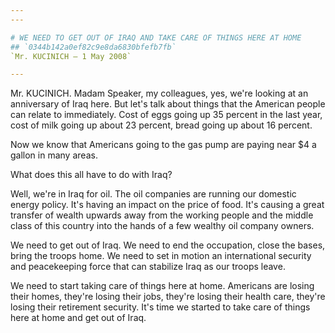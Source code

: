 ```yaml
---
---

# WE NEED TO GET OUT OF IRAQ AND TAKE CARE OF THINGS HERE AT HOME
## `0344b142a0ef82c9e8da6830bfefb7fb`
`Mr. KUCINICH — 1 May 2008`

---
```



Mr. KUCINICH. Madam Speaker, my colleagues, yes, we're looking at an 
anniversary of Iraq here. But let's talk about things that the American 
people can relate to immediately. Cost of eggs going up 35 percent in 
the last year, cost of milk going up about 23 percent, bread going up 
about 16 percent.

Now we know that Americans going to the gas pump are paying near $4 a 
gallon in many areas.

What does this all have to do with Iraq?

Well, we're in Iraq for oil. The oil companies are running our 
domestic energy policy. It's having an impact on the price of food. 
It's causing a great transfer of wealth upwards away from the working 
people and the middle class of this country into the hands of a few 
wealthy oil company owners.

We need to get out of Iraq. We need to end the occupation, close the 
bases, bring the troops home. We need to set in motion an international 
security and peacekeeping force that can stabilize Iraq as our troops 
leave.

We need to start taking care of things here at home. Americans are 
losing their homes, they're losing their jobs, they're losing their 
health care, they're losing their retirement security. It's time we 
started to take care of things here at home and get out of Iraq.
